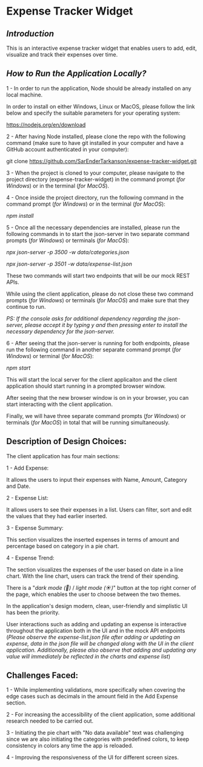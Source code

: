 # Expense Tracker Widget

## *Introduction*

This is an interactive expense tracker widget that enables users to add, edit, visualize and track their expenses over time.

## *How to Run the Application Locally?*

1 - In order to run the application, Node should be already installed on any local machine. 

In order to install on either Windows, Linux or MacOS, please follow the link below and specify the suitable parameters for your operating system:

https://nodejs.org/en/download

2 - After having Node installed, please clone the repo with the following command (make sure to have git installed in your computer and have a GitHub account authenticated in your computer):

git clone https://github.com/SarEnderTarkanson/expense-tracker-widget.git

3 - When the project is cloned to your computer, please navigate to the project directory (expense-tracker-widget) in the command prompt (*for Windows*) or in the terminal (*for MacOS*).

4 - Once inside the project directory, run the following command in the command prompt (*for Windows*) or in the terminal (*for MacOS*):

*npm install*

5 - Once all the necessary dependencies are installed, please run the following commands in to start the json-server in two separate command prompts (*for Windows*) or terminals (*for MacOS*):

*npx json-server -p 3500 -w data/categories.json*

*npx json-server -p 3501 -w data/expense-list.json*

These two commands will start two endpoints that will be our mock REST APIs.

While using the client application, please do not close these two command prompts (*for Windows*) or terminals (*for MacOS*) and make sure that they continue to run.

*PS: If the console asks for additional dependency regarding the json-server, please accept it by typing y and then pressing enter to install the necessary dependency for the json-server.*

6 - After seeing that the json-server is running for both endpoints, please run the following command in another separate command prompt (*for Windows*) or terminal (*for MacOS*):

*npm start*

This will start the local server for the client applicaiton and the client application should start running in a prompted browser window.

After seeing that the new browser window is on in your browser, you can start interacting with the client application.

Finally, we will have three separate command prompts (*for Windows*) or terminals (*for MacOS*) in total that will be running simultaneously.

## Description of Design Choices:

The client application has four main sections:

1 - Add Expense:

It allows the users to input their expenses with Name, Amount, Category and Date.

2 - Expense List:

It allows users to see their expenses in a list. Users can filter, sort and edit the values that they had earlier inserted.

3 - Expense Summary:

This section visualizes the inserted expenses in terms of amount and percentage based on category in a pie chart.

4 - Expense Trend:

The section visualizes the expenses of the user based on date in a line chart. With the line chart, users can track the trend of their spending. 

There is a "*dark mode (🌙)* / *light mode (☀️)*" button at the top right corner of the page, which enables the user to choose between the two themes.

In the application's design modern, clean, user-friendly and simplistic UI has been the priority.

User interactions such as adding and updating an expense is interactive throughout the application both in the UI and in the mock API endpoints (*Please observe the expense-list.json file after adding or updating an expense, data in the json file will be changed along with the UI in the client application. Additionally, please also observe that adding and updating any value will immediately be reflected in the charts and expense list*)

## Challenges Faced:

1 - While implementing validations, more specifically when covering the edge cases such as decimals in the amount field in the Add Expense section.

2 - For increasing the accessibility of the client application, some additional research needed to be carried out.

3 - Initiating the pie chart with "No data available" text was challenging since we are also initiating the categories with predefined colors, to keep consistency in colors any time the app is reloaded.

4 - Improving the responsiveness of the UI for different screen sizes.
